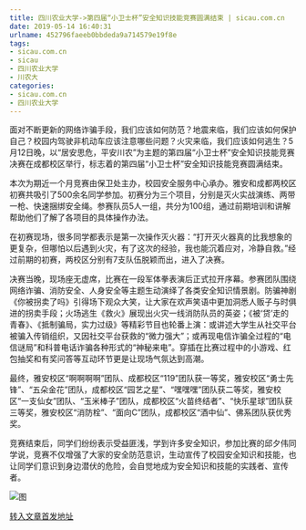```yaml
---
title: 四川农业大学->第四届“小卫士杯”安全知识技能竞赛圆满结束 | sicau.com.cn
date: 2019-05-14 16:40:31
urlname: 452796faeeb0bbdeda9a714579e19f8e
tags: 
- sicau.com.cn
- sicau
- 四川农业大学
- 川农大
categories:
- sicau.com.cn
- 四川农业大学
---
```



面对不断更新的网络诈骗手段，我们应该如何防范？地震来临，我们应该如何保护自己？校园内驾驶非机动车应该注意哪些问题？火灾来临，我们应该如何逃生？5月12日晚，以“居安思危，平安川农”为主题的第四届“小卫士杯”安全知识技能竞赛决赛在成都校区举行，标志着的第四届“小卫士杯”安全知识技能竞赛圆满结束。

本次为期近一个月竞赛由保卫处主办，校园安全服务中心承办。雅安和成都两校区初赛共吸引了500余名同学参加。初赛分为三个项目，分别是灭火实战演练、两带一枪、快速捆绑安全绳。参赛队员5人一组，共分为100组，通过前期培训和讲解帮助他们了解了各项目的具体操作办法。

在初赛现场，很多同学都表示是第一次操作灭火器：“打开灭火器真的比我想象的更复杂，但哪怕以后遇到火灾，有了这次的经验，我也能沉着应对，冷静自救。”经过前期的初赛，两校区分别有7支队伍脱颖而出，进入了决赛。

决赛当晚，现场座无虚席，比赛在一段军体拳表演后正式拉开序幕。参赛团队围绕网络诈骗、消防安全、人身安全等主题生动演绎了各类安全知识情景剧。防骗神剧《你被拐卖了吗》引得场下观众大笑，让大家在欢声笑语中更加洞悉人贩子与时俱进的拐卖手段；火场逃生《救火》展现出火灾一线消防队员的英姿；《被‘贷’走的青春》、《抵制骗局，实力过级》等精彩节目也轮番上演：或讲述大学生从社交平台被骗入传销组织，又因社交平台获救的“微力强大”；或再现电信诈骗全过程的“电信谜局”和科普电话诈骗各种形式的“神秘来电”。穿插在比赛过程中的小游戏、红包抽奖和有奖问答等互动环节更是让现场气氛达到高潮。

最终，雅安校区“啊啊啊啊”团队、成都校区“119”团队获一等奖，雅安校区“勇士先锋”、“五朵金花”团队，成都校区“园艺之星”、“嘿嘿嘿”团队获二等奖，雅安校区“一支仙女”团队、“玉米棒子”团队，成都校区“火苗终结者”、“快乐星球”团队获三等奖，雅安校区“消防栓”、“面向C”团队，成都校区“酒中仙”、佛系团队获优秀奖。

竞赛结束后，同学们纷纷表示受益匪浅，学到许多安全知识，参加比赛的邱夕伟同学说，竞赛不仅增强了大家的安全防范意识，生动宣传了校园安全知识和技能，也让同学们意识到身边潜伏的危险，会自觉地成为安全知识和技能的实践者、宣传者。



![图](https://news.sicau.edu.cn/__local/C/9F/9D/B55F5F4A955BED2420841029A79_4BF29DE1_32039.jpg)

[转入文章首发地址](https://news.sicau.edu.cn/info/1078/51186.htm)
